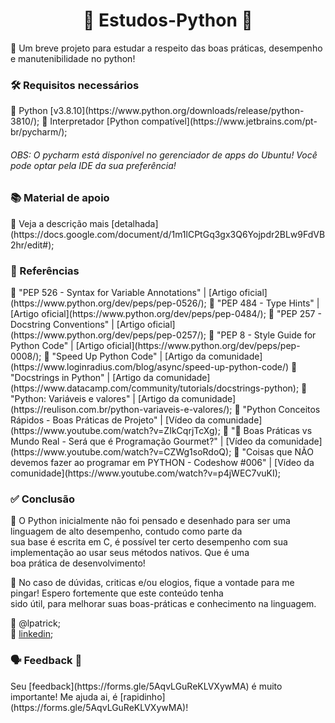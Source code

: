 <center><h1>🐍 Estudos-Python 🐍</h1></center>
💬 Um breve projeto para estudar a respeito das boas práticas, desempenho e manutenibilidade no python!   

<h3>🛠 Requisitos necessários</h3>
📌 Python [v3.8.10](https://www.python.org/downloads/release/python-3810/);  
📌 Interpretador [Python compatível](https://www.jetbrains.com/pt-br/pycharm/);
<h6>OBS: O pycharm está disponível no gerenciador de apps do Ubuntu! Você pode optar pela IDE da sua preferência!</h6>

<h3>📚 Material de apoio</h3>
📌 Veja a descrição mais [detalhada](https://docs.google.com/document/d/1m1lCPtGq3gx3Q6Yojpdr2BLw9FdVB2hr/edit#);  

<h3>🥷 Referências</h3>
📌 "PEP 526 - Syntax for Variable Annotations" | [Artigo oficial](https://www.python.org/dev/peps/pep-0526/);  
📌 "PEP 484 - Type Hints" | [Artigo oficial](https://www.python.org/dev/peps/pep-0484/);  
📌 "PEP 257 - Docstring Conventions" | [Artigo oficial](https://www.python.org/dev/peps/pep-0257/);  
📌 "PEP 8 - Style Guide for Python Code" | [Artigo oficial](https://www.python.org/dev/peps/pep-0008/);  
📌 "Speed Up Python Code" | [Artigo da comunidade](https://www.loginradius.com/blog/async/speed-up-python-code/)
📌 "Docstrings in Python" | [Artigo da comunidade](https://www.datacamp.com/community/tutorials/docstrings-python);  
📌 "Python: Variáveis e valores" | [Artigo da comunidade](https://reulison.com.br/python-variaveis-e-valores/);  
📌 "Python Conceitos Rápidos - Boas Práticas de Projeto" | [Vídeo da comunidade](https://www.youtube.com/watch?v=ZIkCqrjTcXg);  
📌 "🚨 Boas Práticas vs Mundo Real - Será que é Programação Gourmet?" | [Vídeo da comunidade](https://www.youtube.com/watch?v=CZWg1soRdoQ);  
📌 "Coisas que NÃO devemos fazer ao programar em PYTHON - Codeshow #006" | [Vídeo da comunidade](https://www.youtube.com/watch?v=p4jWEC7vuKI);

<h3>✅ Conclusão</h3>

💬 O Python inicialmente não foi pensado e desenhado para ser uma linguagem de alto desempenho, contudo como parte da  
sua base é escrita em C, é possível ter certo desempenho com sua implementação ao usar seus métodos nativos. Que é uma  
boa prática de desenvolvimento!

💬 No caso de dúvidas, criticas e/ou elogios, fique a vontade para me pingar! Espero fortemente que este conteúdo tenha  
sido útil, para melhorar suas boas-práticas e conhecimento na linguagem.

👥 @lpatrick;  
👥 [linkedin](https://www.linkedin.com/in/lucaspbs/);

<h3>🗣 Feedback 👤</h3>
Seu [feedback](https://forms.gle/5AqvLGuReKLVXywMA) é muito importante! Me ajuda ai, é [rapidinho](https://forms.gle/5AqvLGuReKLVXywMA)!